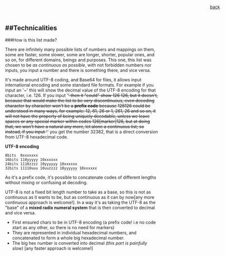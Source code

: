 <link rel="shortcut icon" href="img/favicon.ico"/>
<link href="http://fonts.googleapis.com/css?family=Open+Sans:400italic,400,700|Merriweather:400,300,300italic,700,700italic,400italic" rel="stylesheet" type="text/css"/>
<link href="css/theliststyle.css" rel="stylesheet" type="text/css">   
<div style="position: fixed; top: 1em; right: 2em; text-align:right;">
<a href="javascript:history.back();" class="linkMyPages" title="&#8469;">back</a></div>

##Technicalities
---
###How is this list made?

There are infinitely many possible lists of numbers and mappings on them, some are faster, some slower, some are longer, shorter, popular ones, and so on, for different domains, beings and purposes. This one, this list was chosen to be *as continuous as possible*, with not forbidden numbers nor inputs, you input a number and there is something there, and vice versa.   

It's made around UTF-8 coding, and Base64 for files, it allows input international encoding and some standard file formats.   For example if you input an '~' this will show the decimal value of the UTF-8 encoding for that character, i.e. 126. If you input '~~' then it "could" show 126 126, but it doesn't, because that would make the list to be *very* discontinuous, even decoding character by character won't be a **prefix code** because 126126 could be understood in many ways, for example: 12, 61, 26 or 1, 261, 26 and so on, it will not have the property of being uniquely decodable, unless we leave spaces or any special marker within codes 126[marker]126, but at doing that, we won't have a natural any more, let alone a continuous list; so instead, if you input '~~' you get the number 32382, that is a direct conversion from UTF-8 hexadecimal code. 

**UTF-8 encoding** 

    8bits  0xxxxxxx  
    16bits 110yyyyy 10xxxxxx  
    24bits 1110zzzz 10yyyyyy 10xxxxxx  
    32bits 11110uuu 10uuzzzz 10yyyyyy 10xxxxxx   	
    
As it's a prefix code, it's possible to concatenate codes of different lengths without mixing or confusing at decoding.

UTF-8 is not a fixed bit length number to take as a base, so this is not as continuous as it wants to be, but as continuous as it can by now[any more continuous approach is welcome!]. In a way it's as taking the UTF-8 as the "base" of a **mixed radix numeral system** that is then converted to decimal and vice versa.

- First ensured chars to be in UTF-8 encoding (a prefix code! i.e no code start as any other, so there is no need for markers)  
- They are represented in individual hexadecimal numbers, and concatenated to form a whole big hexadecimal number.   
- The big hex number is converted into decimal *(this part is painfully slow)* [any faster approach is welcome!]
